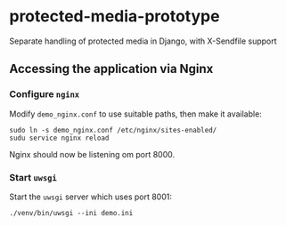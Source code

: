 # protected-media-prototype
Separate handling of protected media in Django, with X-Sendfile support


## Accessing the application via Nginx

### Configure `nginx`
Modify `demo_nginx.conf` to use suitable paths, then make it available:
```
sudo ln -s demo_nginx.conf /etc/nginx/sites-enabled/
sudu service nginx reload
```
Nginx should now be listening om port 8000.

### Start `uwsgi`
Start the `uwsgi` server which uses port 8001:
```
./venv/bin/uwsgi --ini demo.ini
```
